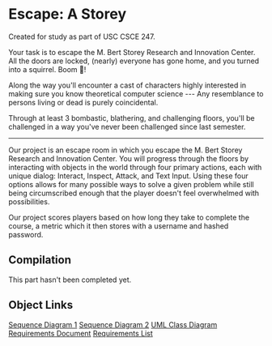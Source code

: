 
# Escape: A Storey
Created for study as part of USC CSCE 247.

Your task is to escape the M. Bert Storey Research and Innovation Center. All the doors are locked, (nearly) everyone has gone home, and you turned into a squirrel. Boom 🤯! 

Along the way you'll encounter a cast of characters highly interested in making sure you know theoretical computer science --- Any resemblance to persons living or dead is purely coincidental.

Through at least 3 bombastic, blathering, and challenging floors, you'll be challenged in a way you've never been challenged since last semester. 


---

Our project is an escape room in which you escape the M. Bert Storey Research and Innovation Center. You will progress through the floors by interacting with objects in the world through four primary actions, each with unique dialog: Interact, Inspect, Attack, and Text Input. Using these four options allows for many possible ways to solve a given problem while still being circumscribed enough that the player doesn't feel overwhelmed with possibilities.

Our project scores players based on how long they take to complete the course, a metric which it then stores with a username and hashed password.

## Compilation

This part hasn't been completed yet.


## Object Links

[Sequence Diagram 1](https://lucid.app/lucidchart/40cb134e-3756-4440-ad09-f4d0a4a0e113/edit?invitationId=inv_b65edb72-5894-4f62-a823-54d7b7638531)
[Sequence Diagram 2](https://lucid.app/lucidchart/33a780ac-de2d-4645-adfb-09f77a2d729c/edit?invitationId=inv_52c6bdeb-b3c0-4f7f-bd75-c16037cee6b0)
[UML Class Diagram](https://lucid.app/lucidchart/e1068e7b-77b5-4ef0-9d64-8df9ebbfd309/edit?invitationId=inv_c4cf5f80-cfbe-42b2-bb4c-72066575da53)
[Requirements Document](https://docs.google.com/document/d/1OY8nPLbW8WWLl5XDfQZIPHKJN44WbYk6FDiiveJJiDA/edit?usp=sharing)
[Requirements List](https://docs.google.com/spreadsheets/d/1Z-43iXPZX3VKXcMCW-2jcR6d29KNFnV2YmHojoD1Cmc/edit?gid=0#gid=0)
